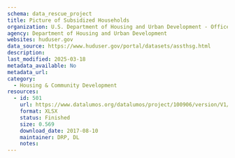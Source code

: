 ```yaml
---
schema: data_rescue_project 
title: Picture of Subsidized Households
organization: U.S. Department of Housing and Urban Development - Office of Policy Development and Research
agency: Department of Housing and Urban Development
websites: huduser.gov
data_source: https://www.huduser.gov/portal/datasets/assthsg.html
description: 
last_modified: 2025-03-18
metadata_available: No
metadata_url: 
category:
  - Housing & Community Development 
resources:
  - id: 501
    url: https://www.datalumos.org/datalumos/project/100906/version/V1/view
    format: XLSX
    status: Finished
    size: 0.569
    download_date: 2017-08-10
    maintainer: DRP, DL
    notes: 
---
```

